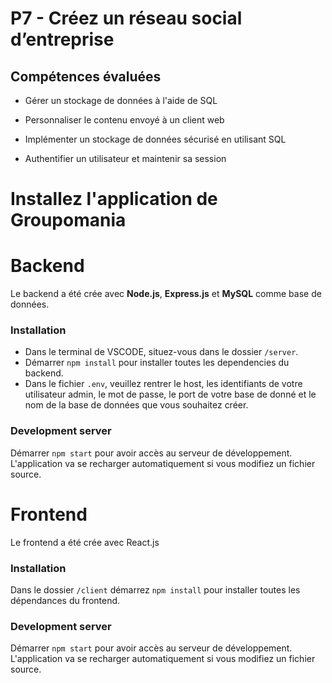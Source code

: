 # P7 - Créez un réseau social d’entreprise

## Compétences évaluées

-   Gérer un stockage de données à l'aide de SQL

-   Personnaliser le contenu envoyé à un client web

-   Implémenter un stockage de données sécurisé en utilisant SQL

-   Authentifier un utilisateur et maintenir sa session

# Installez l'application de Groupomania

# Backend

Le backend a été crée avec **Node.js**, **Express.js** et **MySQL** comme base de données.
<br />

### Installation

-   Dans le terminal de VSCODE, situez-vous dans le dossier `/server`.
    <br />
-   Démarrer `npm install` pour installer toutes les dependencies du backend.
    <br />
-   Dans le fichier `.env`, veuillez rentrer le host, les identifiants de votre utilisateur admin, le mot de passe, le port de votre base de donné et le nom de la base de données que vous souhaitez créer.

### Development server

Démarrer `npm start` pour avoir accès au serveur de développement. L'application va se recharger automatiquement si vous modifiez un fichier source.

# Frontend

Le frontend a été crée avec React.js

### Installation

Dans le dossier `/client` démarrez `npm install` pour installer toutes les dépendances du frontend.

### Development server

Démarrer `npm start` pour avoir accès au serveur de développement. L'application va se recharger automatiquement si vous modifiez un fichier source.